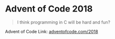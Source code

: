 # Advent of Code 2018
> I think programming in C will be hard and fun?

Advent of Code Link: [adventofcode.com/2018](https://adventofcode.com/2018)
